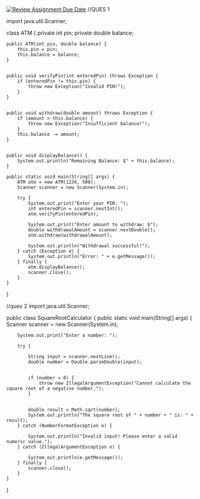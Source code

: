 [![Review Assignment Due Date](https://classroom.github.com/assets/deadline-readme-button-22041afd0340ce965d47ae6ef1cefeee28c7c493a6346c4f15d667ab976d596c.svg)](https://classroom.github.com/a/kEz0V4IK)
//QUES 1

import java.util.Scanner;

class ATM {
    private int pin;
    private double balance;

    
    public ATM(int pin, double balance) {
        this.pin = pin;
        this.balance = balance;
    }

    
    public void verifyPin(int enteredPin) throws Exception {
        if (enteredPin != this.pin) {
            throw new Exception("Invalid PIN!");
        }
    }

    
    public void withdraw(double amount) throws Exception {
        if (amount > this.balance) {
            throw new Exception("Insufficient balance!");
        }
        this.balance -= amount;
    }

    
    public void displayBalance() {
        System.out.println("Remaining Balance: $" + this.balance);
    }

    public static void main(String[] args) {
        ATM atm = new ATM(1234, 500); 
        Scanner scanner = new Scanner(System.in);
        
        try {
            System.out.print("Enter your PIN: ");
            int enteredPin = scanner.nextInt();
            atm.verifyPin(enteredPin); 

            System.out.print("Enter amount to withdraw: $");
            double withdrawalAmount = scanner.nextDouble();
            atm.withdraw(withdrawalAmount); 

            System.out.println("Withdrawal successful!");
        } catch (Exception e) {
            System.out.println("Error: " + e.getMessage());
        } finally {
            atm.displayBalance(); 
            scanner.close();
        }
    }
}


//ques 2
import java.util.Scanner;

public class SquareRootCalculator {
    public static void main(String[] args) {
        Scanner scanner = new Scanner(System.in);
        
        System.out.print("Enter a number: ");
        
        try {
            
            String input = scanner.nextLine();
            double number = Double.parseDouble(input);
            
            
            if (number < 0) {
                throw new IllegalArgumentException("Cannot calculate the square root of a negative number.");
            }
            
            
            double result = Math.sqrt(number);
            System.out.println("The square root of " + number + " is: " + result);
        } catch (NumberFormatException e) {
            
            System.out.println("Invalid input! Please enter a valid numeric value.");
        } catch (IllegalArgumentException e) {
            
            System.out.println(e.getMessage());
        } finally {
            scanner.close();
        }
    }
}
